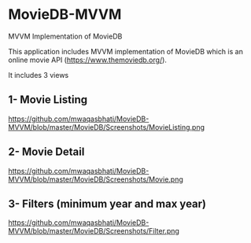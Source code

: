 # MovieDB-MVVM
MVVM Implementation of MovieDB

This application includes MVVM implementation of MovieDB which is an online movie API (https://www.themoviedb.org/). 

It includes 3 views

  ## 1- Movie Listing 
  
  https://github.com/mwaqasbhati/MovieDB-MVVM/blob/master/MovieDB/Screenshots/MovieListing.png
    
  ## 2- Movie Detail
  
  https://github.com/mwaqasbhati/MovieDB-MVVM/blob/master/MovieDB/Screenshots/Movie.png
  
  ## 3- Filters (minimum year and max year)
  
  https://github.com/mwaqasbhati/MovieDB-MVVM/blob/master/MovieDB/Screenshots/Filter.png
  



